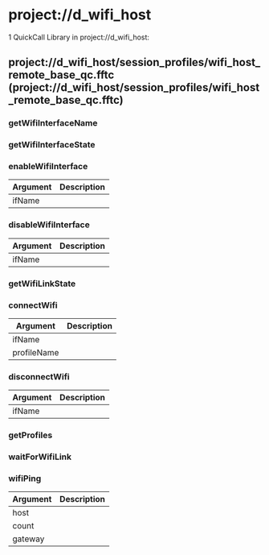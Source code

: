# project://d_wifi_host
1 QuickCall Library in project://d_wifi_host:
## project://d_wifi_host/session_profiles/wifi_host_remote_base_qc.fftc (project://d_wifi_host/session_profiles/wifi_host_remote_base_qc.fftc)

### getWifiInterfaceName
### getWifiInterfaceState
### enableWifiInterface

Argument | Description
------------ | -------------
ifName | 
### disableWifiInterface

Argument | Description
------------ | -------------
ifName | 
### getWifiLinkState
### connectWifi

Argument | Description
------------ | -------------
ifName | 
profileName | 
### disconnectWifi

Argument | Description
------------ | -------------
ifName | 
### getProfiles
### waitForWifiLink
### wifiPing

Argument | Description
------------ | -------------
host | 
count | 
gateway | 
